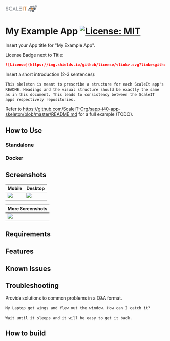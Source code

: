 <img src="https://raw.githubusercontent.com/ScaleIT-Org/media-ressources/master/logo/scaleit-logo.png" width="20%"/>

# My Example App [![License: MIT](https://img.shields.io/badge/License-MIT-yellow.svg)](https://opensource.org/licenses/MIT)

Insert your App title for "My Example App".
  
License Badge next to Title:
```md
![License](https://img.shields.io/github/license/<link>.svg?link=<github license link>)
```
Insert a short introduction (2-3 sentences):
```
This skeleton is meant to prescribe a structure for each ScaleIt app's README. Headings and the visual structure should be exactly the same as in this document. This leads to consistency between the ScaleIT apps respectively repositories.
```

Refer to https://github.com/ScaleIT-Org/sapp-i40-app-skeleton/blob/master/README.md for a full example (TODO).

## How to Use

### Standalone
### Docker

## Screenshots
| Mobile        | Desktop       |
| ------------- | ------------- |
| <img width="50%" src="https://cdn.pixabay.com/photo/2017/01/13/01/22/mobile-1976104_960_720.png"/> | <img width="50%" src="https://upload.wikimedia.org/wikipedia/commons/thumb/b/bf/Desktop_font_awesome.svg/512px-Desktop_font_awesome.svg.png"/> |

|More Screenshots|
| ------------- |
| <img width="20%" src="https://upload.wikimedia.org/wikipedia/commons/thumb/b/b2/Hamburger_icon.svg/2000px-Hamburger_icon.svg.png"/> |

## Requirements

## Features

## Known Issues

## Troubleshooting

Provide solutions to common problems in a Q&A format.
```
My Laptop got wings and flew out the window. How can I catch it?

Wait until it sleeps and it will be easy to get it back.
```

## How to build
